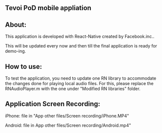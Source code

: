 Tevoi PoD mobile appliation
-------------------------------

About:
------
This application is developed with React-Native created by Facebook.inc..


This will be updated every now and then till the final application is ready for demo-ing.


How to use:
-----------
To test the application, you need to update one RN library to accommodate the changes done for playing local audio files.
For this, please replace the RNAudioPlayer.m with the one under "Modified RN libraries" folder.


Application Screen Recording:
----------------------------
iPhone: file in "App other files/Screen recording/iPhone.MP4"

Android: file in App other files/Screen recording/Android.mp4"
